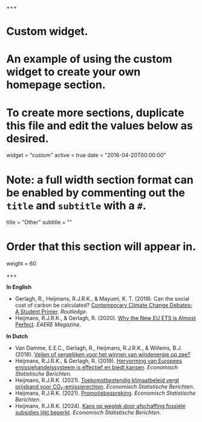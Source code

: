 +++
# Custom widget.
# An example of using the custom widget to create your own homepage section.
# To create more sections, duplicate this file and edit the values below as desired.
widget = "custom"
active = true
date = "2016-04-20T00:00:00"

# Note: a full width section format can be enabled by commenting out the `title` and `subtitle` with a `#`.
title = "Other"
subtitle = ""

# Order that this section will appear in.
weight = 60

+++

**In English**

- Gerlagh, R., Heijmans, R.J.R.K., & Mayumi, K. T. (2019). Can the social cost of carbon be calculated? [Contemporary Climate Change Debates: A Student Primer](https://www.routledge.com/Contemporary-Climate-Change-Debates-A-Student-Primer/Hulme/p/book/9781138333024). _Routledge_.
- Heijmans, R.J.R.K., & Gerlagh, R. (2020). [Why the New EU ETS is Almost Perfect](https://www.roweno.nl/files/EAERE%20Magazine%20Fall%202018.pdf). _EAERE Magazine_.

**In Dutch**

- Van Damme, E.E.C., Gerlagh, R., Heijmans, R.J.R.K., & Willems, B.J. (2018). [Veilen of vergelijken voor het winnen van windenergie op zee?](https://www.roweno.nl/files/WindenergieOpZee.pdf)
- Heijmans, R.J.R.K., & Gerlagh, R. (2019). [Hervorming van Europees emissiehandelssysteem is effectief en biedt kansen](https://esb.nu/esb/20055600/hervorming-van-europees-emissiehandelssysteem-is-effectief-en-biedt-kansen). _Economisch Statistische Berichten_.
- Heijmans, R.J.R.K. (2021). [Toekomstbestendig klimaatbeleid vergt prijsband voor CO₂-emissierechten](https://esb.nu/esb/20069106/toekomstbestendig-klimaatbeleid-vergt-prijsband-voor-co-emissierechten). _Economisch Statistische Berichten_.
- Heijmans, R.J.R.K. (2021). [Promotiebespreking](https://esb.nu/esb/20066009/promotiebespreking-roweno-heijmans). _Economisch Statistische Berichten_.
- Heijmans, R.J.R.K. (2024). [Kans op weglek door afschaffing fossiele subsidies lijkt beperkt](https://esb.nu/kans-op-weglek-door-afschaffing-fossiele-subsidies-lijkt-beperkt/). _Economisch Statistische Berichten_.




